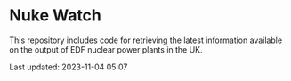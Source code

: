 # Nuke Watch

This repository includes code for retrieving the latest information available on the output of EDF nuclear power plants in the UK.

Last updated: 2023-11-04 05:07